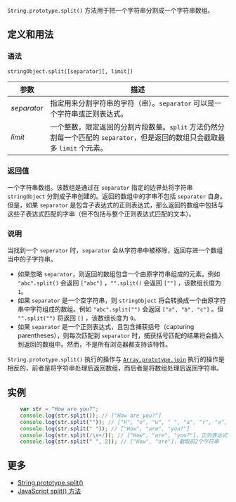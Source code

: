 `String.prototype.split()` 方法用于把一个字符串分割成一个字符串数组。

## 定义和用法

### 语法

`stringObject.split([separator][, limit])`

| 参数 | 描述 |
| --- | --- |
| _separator_ | 指定用来分割字符串的字符（串）。`separator` 可以是一个字符串或正则表达式。 |
| _limit_ | 一个整数，限定返回的分割片段数量。`split` 方法仍然分割每一个匹配的 `separator`，但是返回的数组只会截取最多 `limit` 个元素。 |

### 返回值

一个字符串数组。该数组是通过在 `separator` 指定的边界处将字符串 `stringObject` 分割成子串创建的。返回的数组中的字串不包括 `separator` 自身。但是，如果 `separator` 是包含子表达式的正则表达式，那么返回的数组中包括与这些子表达式匹配的字串（但不包括与整个正则表达式匹配的文本）。

### 说明

当找到一个 `seperator` 时，`separator` 会从字符串中被移除，返回存进一个数组当中的子字符串。

*   如果忽略 `separator`，则返回的数组包含一个由原字符串组成的元素。例如 `"abc".split()` 会返回 `["abc"]` ，`"".split()` 会返回 `[""]` ，该数组长度为 `1`。
*   如果 `separator` 是一个空字符串，则 `stringObject` 将会转换成一个由原字符串中字符组成的数组。例如 `"abc".split("")` 会返回 `["a", "b", "c"]` 。但 `"".split("")` 将返回 `[]` ，该数组长度为 `0`。
*   如果 `separator` 是一个正则表达式，且包含捕获括号（capturing parentheses），则每次匹配到 `separator` 时，捕获括号匹配的结果将会插入到返回的数组中。然而，不是所有浏览器都支持该特性。

`String.prototype.split()` 执行的操作与 [`Array.prototype.join`](array-prototype-join.html) 执行的操作是相反的，前者是将字符串处理后返回数组，而后者是将数组处理后返回字符串。

## 实例

```javascript
    var str = "How are you?";
    console.log(str.split()); // ["How are you?"]
    console.log(str.split("")); // ["H", "o", "w", " ", "a", "r", "e", " ", "y", "o", "u", "?"] 
    console.log(str.split(" ")); // ["How", "are", "you?"]
    console.log(str.split(/\s+/)); // ["How", "are", "you?"]，正则表达式
    console.log(str.split(" ", 2)); // ["How", "are"]，截取前2个字符串
```

## 更多

*   [String.prototype.split()](https://developer.mozilla.org/zh-CN/docs/Web/JavaScript/Reference/Global_Objects/String/split)
*   [JavaScript split() 方法](http://www.w3school.com.cn/jsref/jsref_split.asp)
